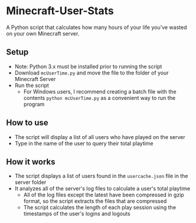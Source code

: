 # Minecraft-User-Stats
A Python script that calculates how many hours of your life you've wasted on your own Minecraft server.
## Setup
 * Note: Python 3.x must be installed prior to running the script
 * Download `mcUserTime.py` and move the file to the folder of your Minecraft Server
 * Run the script
     * For Windows users, I recommend creating a batch file with the contents `python mcUserTime.py` as a convenient way to run the program
## How to use
 * The script will display a list of all users who have played on the server
 * Type in the name of the user to query their total playtime
## How it works
 * The script displays a list of users found in the `usercache.json` file in the server folder
 * It analyzes all of the server's log files to calculate a user's total playtime
     * All of the log files except the latest have been compressed in gzip format, so the script extracts the files that are compressed
     * The script calculates the length of each play session using the timestamps of the user's logins and logouts
